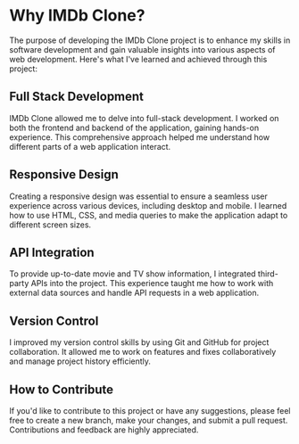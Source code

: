 # Why IMDb Clone?
The purpose of developing the IMDb Clone project is to enhance my skills in software development and gain valuable insights into various aspects of web development. Here's what I've learned and achieved through this project:

## Full Stack Development
IMDb Clone allowed me to delve into full-stack development. I worked on both the frontend and backend of the application, gaining hands-on experience. This comprehensive approach helped me understand how different parts of a web application interact.
## Responsive Design
Creating a responsive design was essential to ensure a seamless user experience across various devices, including desktop and mobile. I learned how to use HTML, CSS, and media queries to make the application adapt to different screen sizes.
## API Integration
To provide up-to-date movie and TV show information, I integrated third-party APIs into the project. This experience taught me how to work with external data sources and handle API requests in a web application.
## Version Control
I improved my version control skills by using Git and GitHub for project collaboration. It allowed me to work on features and fixes collaboratively and manage project history efficiently.
## How to Contribute
If you'd like to contribute to this project or have any suggestions, please feel free to create a new branch, make your changes, and submit a pull request. Contributions and feedback are highly appreciated.
